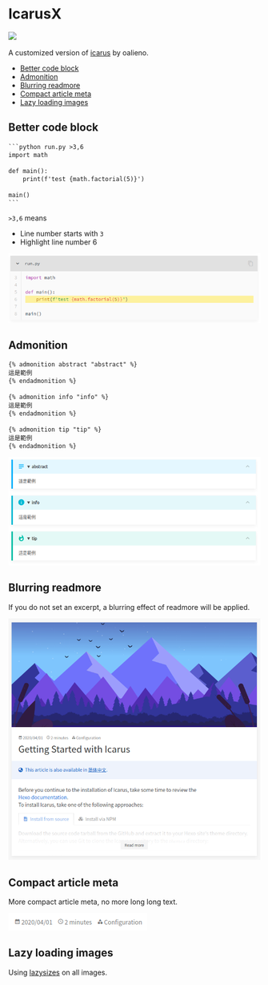 # IcarusX

![](https://img.shields.io/badge/version-5.0.1-blue?style=for-the-badge)

A customized version of [icarus](https://github.com/ppoffice/hexo-theme-icarus) by oalieno.

- [Better code block](#better-code-block)
- [Admonition](#admonition)
- [Blurring readmore](#blurring-readmore)
- [Compact article meta](#compact-article-meta)
- [Lazy loading images](#lazy-loading-images)

## Better code block

~~~
```python run.py >3,6
import math

def main():
    print(f'test {math.factorial(5)}')

main()
```
~~~

`>3,6` means
* Line number starts with `3`
* Highlight line number 6

![](/screenshots/codeblock.png)

## Admonition

```
{% admonition abstract "abstract" %}
這是範例
{% endadmonition %}

{% admonition info "info" %}
這是範例
{% endadmonition %}

{% admonition tip "tip" %}
這是範例
{% endadmonition %}
```

![](/screenshots/admonition.png)

## Blurring readmore

If you do not set an excerpt, a blurring effect of readmore will be applied.

![](/screenshots/readmore.png)

## Compact article meta

More compact article meta, no more long long text.

![](/screenshots/meta.png)

## Lazy loading images

Using [lazysizes](https://github.com/aFarkas/lazysizes) on all images.
